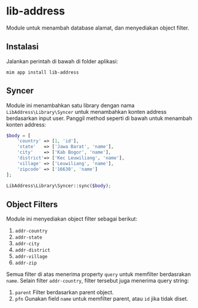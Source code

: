 # lib-address

Module untuk menambah database alamat, dan menyediakan object filter.

## Instalasi

Jalankan perintah di bawah di folder aplikasi:

```
mim app install lib-address
```

## Syncer

Module ini menambahkan satu library dengan nama `LibAddress\Library\Syncer` untuk
menambahkan konten address berdasarkan input user. Panggil method seperti di bawah
untuk menambah konten address:

```php
$body = [
    'country' => [1, 'id'],
    'state'   => ['Jawa Barat', 'name'],
    'city'    => ['Kab Bogor', 'name'],
    'district'=> ['Kec Leuwiliang', 'name'],
    'village' => ['Leuwiliang', 'name'],
    'zipcode' => ['16630', 'name']
];

LibAddress\Library\Syncer::sync($body);
```

## Object Filters

Module ini menyediakan object filter sebagai berikut:

1. `addr-country`
1. `addr-state`
1. `addr-city`
1. `addr-district`
1. `addr-village`
1. `addr-zip`

Semua filter di atas menerima property `query` untuk memfilter berdasrakan
`name`. Selain filter `addr-country`, filter tersebut juga menerima query string:

1. `parent` Filter berdasarkan parent object.
1. `pfn` Gunakan field `name` untuk memfilter parent, atau `id` jika tidak diset.